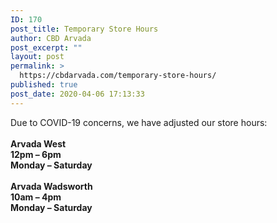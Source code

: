 ```yaml
---
ID: 170
post_title: Temporary Store Hours
author: CBD Arvada
post_excerpt: ""
layout: post
permalink: >
  https://cbdarvada.com/temporary-store-hours/
published: true
post_date: 2020-04-06 17:13:33
---
```

<!-- wp:paragraph -->
<p>Due to COVID-19 concerns, we have adjusted our store hours:<br><br><strong>Arvada West<br>12pm – 6pm<br>Monday – Saturday </strong><br><br><strong>Arvada Wadsworth<br>10am – 4pm<br>Monday – Saturday </strong> </p>
<!-- /wp:paragraph -->

<!-- wp:paragraph -->
<p></p>
<!-- /wp:paragraph -->